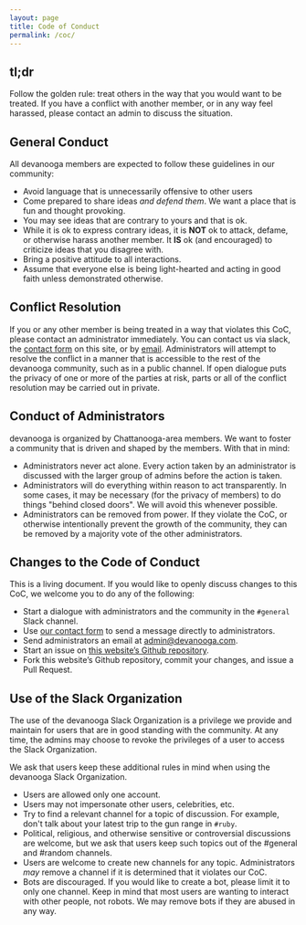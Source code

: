 ```yaml
---
layout: page
title: Code of Conduct
permalink: /coc/
---
```


## tl;dr
Follow the golden rule: treat others in the way that you would want to be treated.
If you have a conflict with another member, or in any way feel harassed, please contact an admin to discuss the situation.

## General Conduct
All devanooga members are expected to follow these guidelines in our community:

- Avoid language that is unnecessarily offensive to other users
- Come prepared to share ideas _and defend them_. We want a place that is fun and thought provoking.
- You may see ideas that are contrary to yours and that is ok.
- While it is ok to express contrary ideas, it is **NOT** ok to attack, defame, or otherwise harass another member. It **IS** ok (and encouraged) to criticize ideas that you disagree with.
- Bring a positive attitude to all interactions.
- Assume that everyone else is being light-hearted and acting in good faith unless demonstrated otherwise.

## Conflict Resolution
If you or any other member is being treated in a way that violates this CoC, please contact an administrator immediately. You can contact us via slack, the [contact form](/contact/) on this site, or by [email](mailto:admin@devanooga.com).
Administrators will attempt to resolve the conflict in a manner that is accessible to the rest of the devanooga community, such as in a public channel. If open dialogue puts the privacy of one or more of the parties at risk, parts or all of the conflict resolution may be carried out in private.

## Conduct of Administrators
devanooga is organized by Chattanooga-area members. We want to foster a community that is driven and shaped by the members. With that in mind:

- Administrators never act alone. Every action taken by an administrator is discussed with the larger group of admins before the action is taken.
- Administrators will do everything within reason to act transparently. In some cases, it may be necessary (for the privacy of members) to do things "behind closed doors". We will avoid this whenever possible.
- Administrators can be removed from power. If they violate the CoC, or otherwise intentionally prevent the growth of the community, they can be removed by a majority vote of the other administrators.

## Changes to the Code of Conduct
This is a living document. If you would like to openly discuss changes to this CoC, we welcome you to do any of the following:
- Start a dialogue with administrators and the community in the `#general` Slack channel.
- Use [our contact form](/contact) to send a message directly to administrators.
- Send administrators an email at <admin@devanooga.com>.
- Start an issue on [this website’s Github repository](https://github.com/devanooga/devanooga.github.io).
- Fork this website’s Github repository, commit your changes, and issue a Pull Request.

## Use of the Slack Organization
The use of the devanooga Slack Organization is a privilege we provide and maintain for users that are in good standing with the community. At any time, the admins may choose to revoke the privileges of a user to access the Slack Organization.

We ask that users keep these additional rules in mind when using the devanooga Slack Organization.

- Users are allowed only one account.
- Users may not impersonate other users, celebrities, etc.
- Try to find a relevant channel for a topic of discussion. For example, don't talk about your latest trip to the gun range in `#ruby`.
- Political, religious, and otherwise sensitive or controversial discussions are welcome, but we ask that users keep such topics out of the #general and #random channels.
- Users are welcome to create new channels for any topic. Administrators _may_ remove a channel if it is determined that it violates our CoC.
- Bots are discouraged. If you would like to create a bot, please limit it to only one channel. Keep in mind that most users are wanting to interact with other people, not robots. We may remove bots if they are abused in any way.
